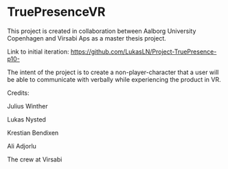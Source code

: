 # TruePresenceVR
This project is created in collaboration between Aalborg University Copenhagen and Virsabi Aps as a master thesis project.

Link to initial iteration: https://github.com/LukasLN/Project-TruePresence-p10-

The intent of the project is to create a non-player-character that a user will be able to communicate with verbally while experiencing the product in VR.

Credits:

Julius Winther

Lukas Nysted

Krestian Bendixen

Ali Adjorlu

The crew at Virsabi

